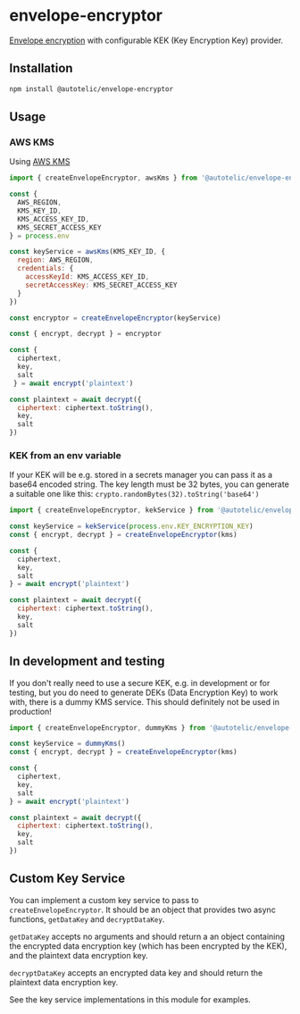 # envelope-encryptor

[Envelope encryption](https://docs.aws.amazon.com/kms/latest/developerguide/concepts.html#enveloping) with configurable KEK (Key Encryption Key) provider.

## Installation

```sh
npm install @autotelic/envelope-encryptor
```

## Usage

### AWS KMS

Using [AWS KMS](https://docs.aws.amazon.com/kms/latest/developerguide/overview.html)

```js
import { createEnvelopeEncryptor, awsKms } from '@autotelic/envelope-encryptor'

const {
  AWS_REGION,
  KMS_KEY_ID,
  KMS_ACCESS_KEY_ID,
  KMS_SECRET_ACCESS_KEY
} = process.env

const keyService = awsKms(KMS_KEY_ID, {
  region: AWS_REGION,
  credentials: {
    accessKeyId: KMS_ACCESS_KEY_ID,
    secretAccessKey: KMS_SECRET_ACCESS_KEY
  }
})

const encryptor = createEnvelopeEncryptor(keyService)

const { encrypt, decrypt } = encryptor

const {
  ciphertext,
  key,
  salt
 } = await encrypt('plaintext')

const plaintext = await decrypt({
  ciphertext: ciphertext.toString(),
  key,
  salt
})
```

### KEK from an env variable

If your KEK will be e.g. stored in a secrets manager you can pass
it as a base64 encoded string. The key length must be 32 bytes,
you can generate a suitable one like this:
`crypto.randomBytes(32).toString('base64')`

```js
import { createEnvelopeEncryptor, kekService } from '@autotelic/envelope-encryptor'

const keyService = kekService(process.env.KEY_ENCRYPTION_KEY)
const { encrypt, decrypt } = createEnvelopeEncryptor(kms)

const {
  ciphertext,
  key,
  salt
} = await encrypt('plaintext')

const plaintext = await decrypt({
  ciphertext: ciphertext.toString(),
  key,
  salt
})
```

## In development and testing

If you don't really need to use a secure KEK, e.g. in development or for testing,
but you do need to generate DEKs (Data Encryption Key) to work with, there is
a dummy KMS service.
This should definitely not be used in production!

```js
import { createEnvelopeEncryptor, dummyKms } from '@autotelic/envelope-encryptor'

const keyService = dummyKms()
const { encrypt, decrypt } = createEnvelopeEncryptor(kms)

const {
  ciphertext,
  key,
  salt
} = await encrypt('plaintext')

const plaintext = await decrypt({
  ciphertext: ciphertext.toString(),
  key,
  salt
})
```

## Custom Key Service

You can implement a custom key service to pass to
`createEnvelopeEncryptor`. It should be an object that
provides two async functions, `getDataKey` and `decryptDataKey`.

`getDataKey` accepts no arguments and should return a
an object containing the encrypted data encryption key (which has been encrypted by the KEK),
and the plaintext data encryption key.

`decryptDataKey` accepts an encrypted data key and should
return the plaintext data encryption key.

See the key service implementations in this module for examples.





